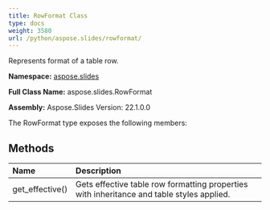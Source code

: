 ```yaml
---
title: RowFormat Class
type: docs
weight: 3580
url: /python/aspose.slides/rowformat/
---
```


Represents format of a table row.

**Namespace:** [aspose.slides](/python/aspose.slides/)

**Full Class Name:** aspose.slides.RowFormat

**Assembly:**  Aspose.Slides Version: 22.1.0.0

The RowFormat type exposes the following members:
## **Methods**
|**Name**|**Description**|
| :- | :- |
|get_effective()|Gets effective table row formatting properties with inheritance and table styles applied.|

